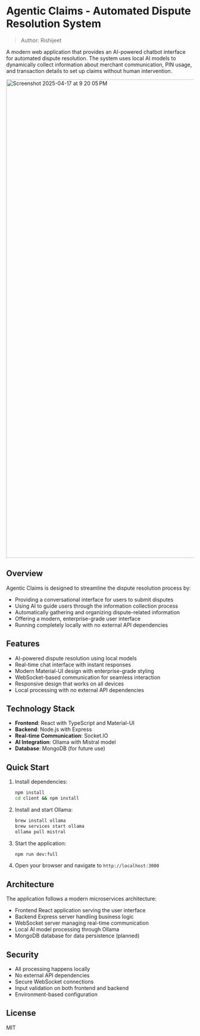 # Agentic Claims - Automated Dispute Resolution System

> Author: Rishijeet

A modern web application that provides an AI-powered chatbot interface for automated dispute resolution. The system uses local AI models to dynamically collect information about merchant communication, PIN usage, and transaction details to set up claims without human intervention.

<img width="1280" alt="Screenshot 2025-04-17 at 9 20 05 PM" src="https://github.com/user-attachments/assets/7aa87139-c9da-42fb-b40b-91e213bee438" />


## Overview

Agentic Claims is designed to streamline the dispute resolution process by:
- Providing a conversational interface for users to submit disputes
- Using AI to guide users through the information collection process
- Automatically gathering and organizing dispute-related information
- Offering a modern, enterprise-grade user interface
- Running completely locally with no external API dependencies

## Features

- AI-powered dispute resolution using local models
- Real-time chat interface with instant responses
- Modern Material-UI design with enterprise-grade styling
- WebSocket-based communication for seamless interaction
- Responsive design that works on all devices
- Local processing with no external API dependencies

## Technology Stack

- **Frontend**: React with TypeScript and Material-UI
- **Backend**: Node.js with Express
- **Real-time Communication**: Socket.IO
- **AI Integration**: Ollama with Mistral model
- **Database**: MongoDB (for future use)

## Quick Start

1. Install dependencies:
   ```bash
   npm install
   cd client && npm install
   ```

2. Install and start Ollama:
   ```bash
   brew install ollama
   brew services start ollama
   ollama pull mistral
   ```

3. Start the application:
   ```bash
   npm run dev:full
   ```

4. Open your browser and navigate to `http://localhost:3000`

## Architecture

The application follows a modern microservices architecture:
- Frontend React application serving the user interface
- Backend Express server handling business logic
- WebSocket server managing real-time communication
- Local AI model processing through Ollama
- MongoDB database for data persistence (planned)

## Security

- All processing happens locally
- No external API dependencies
- Secure WebSocket connections
- Input validation on both frontend and backend
- Environment-based configuration

## License

MIT 

